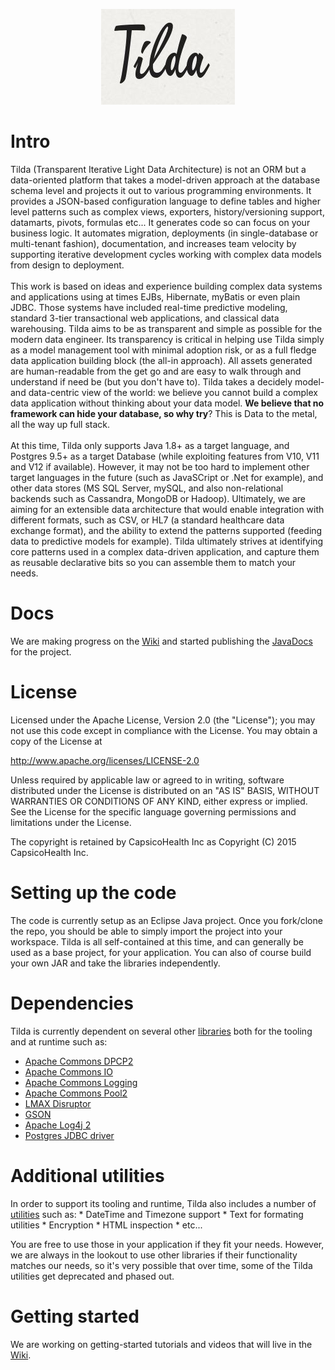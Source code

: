<P align="center"><IMG src="Tilda.jpg"></P>
<H1>Intro</H1>
Tilda (Transparent Iterative Light Data Architecture) is not an ORM but a data-oriented platform that takes a model-driven approach at the database schema level and projects it out to various programming environments. It provides a JSON-based configuration language to define tables and higher level patterns such as complex views, exporters, history/versioning support, datamarts, pivots, formulas etc... It generates code so can focus on your business logic. It automates migration, deployments (in single-database or multi-tenant fashion), documentation, and increases team velocity by supporting iterative development cycles working with complex data models from design to deployment.<BR>
<BR>
This work is based on ideas and experience building complex data systems and applications using at times EJBs, Hibernate, myBatis or even plain JDBC. Those systems have included real-time predictive modeling, standard 3-tier transactional web applications, and classical data warehousing. Tilda aims to be as transparent and simple as possible for the modern data engineer. Its transparency is critical in helping use Tilda simply as a model management tool with minimal adoption risk, or as a full fledge data application building block (the all-in approach). All assets generated are human-readable from the get go and are easy to walk through and understand if need be (but you don't have to). Tilda takes a decidely model- and data-centric view of the world: we believe you cannot build a complex data application without thinking about your data model. <B>We believe that no framework can hide your database, so why try</B>? This is Data to the metal, all the way up full stack.<BR>
<BR>
At this time, Tilda only supports Java 1.8+ as a target language, and Postgres 9.5+ as a target Database (while exploiting features from V10, V11 and V12 if available). However, it may not be too hard to implement other target languages in the future  (such as JavaSCript or .Net for example), and other data stores (MS SQL Server, mySQL, and also non-relational backends such as Cassandra,  MongoDB or Hadoop). Ultimately, we are aiming for an extensible data architecture that would enable integration with different formats, such as CSV, or HL7 (a standard healthcare data exchange format), and the ability to extend the patterns supported (feeding data to predictive models for example). Tilda ultimately strives at identifying core patterns used in a complex data-driven application, and capture them as reusable declarative bits so you can assemble them to match your needs.<BR>

<H1>Docs</H1>
We are making progress on the <A href="https://github.com/CapsicoHealth/Tilda/wiki">Wiki</A> and started publishing the <A href="https://capsicohealth.github.io/Tilda/overview-summary.html">JavaDocs</A> for the project.
 
<H1>License</H1>
Licensed under the Apache License, Version 2.0 (the "License"); you may not use this code except in compliance with the License. You may obtain a copy of the License at

http://www.apache.org/licenses/LICENSE-2.0

Unless required by applicable law or agreed to in writing, software distributed under the License is distributed on an "AS IS" BASIS, WITHOUT WARRANTIES OR CONDITIONS OF ANY KIND, either express or implied. See the License for the specific language governing permissions and limitations under the License.

The copyright is retained by CapsicoHealth Inc as Copyright (C) 2015 CapsicoHealth Inc.

<H1>Setting up the code</H1>
The code is currently setup as an Eclipse Java project. Once you fork/clone the repo, you should be able to simply
import the project into your workspace. Tilda is all self-contained at this time, and can generally be used as
a base project, for your application. You can also of course build your own JAR and take the libraries independently.

<H1>Dependencies</H1>
Tilda is currently dependent on several other <A href="https://github.com/CapsicoHealth/Tilda/tree/master/lib">libraries</A> both for the tooling and at runtime such as:
  <UL><LI><A href="https://commons.apache.org/proper/commons-dbcp/">Apache Commons DPCP2</A>
      <LI> <A href="https://commons.apache.org/proper/commons-io/">Apache Commons IO</A>
      <LI> <A href="https://commons.apache.org/proper/commons-logging/">Apache Commons Logging</A>
      <LI> <A href="https://commons.apache.org/proper/commons-pool/">Apache Commons Pool2</A>
      <LI> <A href="http://lmax-exchange.github.io/disruptor/">LMAX Disruptor</A>
      <LI> <A href="https://code.google.com/p/google-gson/">GSON</A>
      <LI> <A href="http://logging.apache.org/log4j/2.x/">Apache Log4j 2</A>
      <LI> <A href="https://jdbc.postgresql.org/">Postgres JDBC driver</A>
  </UL>

<H1>Additional utilities</H1>
In order to support its tooling and runtime, Tilda also includes a number of <A href="https://github.com/CapsicoHealth/Tilda/tree/master/src/tilda/utils">utilities</A> such as:
  * DateTime and Timezone support
  * Text for formating utilities
  * Encryption
  * HTML inspection
  * etc...

You are free to use those in your application if they fit your needs. However, we are always in the lookout to use other libraries if their functionality matches our needs, so it's very possible that over time, some of the Tilda utilities get deprecated and phased out.

<H1>Getting started</H1>
We are working on getting-started tutorials and videos that will live in the <a href="https://github.com/CapsicoHealth/Tilda/wiki">Wiki</A>.


